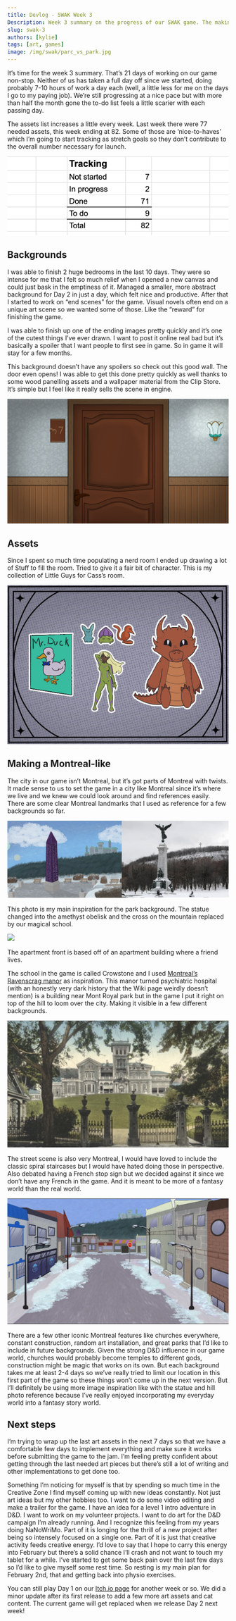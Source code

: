 ```yaml
---
title: Devlog - SWAK Week 3
Description: Week 3 summary on the progress of our SWAK game. The making of a Montreal-like.
slug: swak-3
authors: [kylie]
tags: [art, games]
image: /img/swak/parc_vs_park.jpg
---
```


It’s time for the week 3 summary. That’s 21 days of working on our game non-stop. Neither of us has taken a full day off since we started, doing probably 7-10 hours of work a day each (well, a little less for me on the days I go to my paying job). We’re still progressing at a nice pace but with more than half the month gone the to-do list feels a little scarier with each passing day.

The assets list increases a little every week. Last week there were 77 needed assets, this week ending at 82. Some of those are ‘nice-to-haves’ which I’m going to start tracking as stretch goals so they don’t contribute to the overall number necessary for launch.

![](/img/swak/week3-assets.png)

<!--truncate-->

## Backgrounds

I was able to finish 2 huge bedrooms in the last 10 days. They were so intense for me that I felt so much relief when I opened a new canvas and could just bask in the emptiness of it. Managed a smaller, more abstract background for Day 2 in just a day, which felt nice and productive. After that I started to work on “end scenes” for the game. Visual novels often end on a unique art scene so we wanted some of those. Like the “reward” for finishing the game. 

I was able to finish up one of the ending images pretty quickly and it’s one of the cutest things I’ve ever drawn. I want to post it online real bad but it’s basically a spoiler that I want people to first see in game. So in game it will stay for a few months.

This background doesn’t have any spoilers so check out this good wall. The door even opens! I was able to get this done pretty quickly as well thanks to some wood panelling assets and a wallpaper material from the Clip Store. It’s simple but I feel like it really sells the scene in engine.

![](/img/swak/apt-hallway.png)

## Assets

Since I spent so much time populating a nerd room I ended up drawing a lot of Stuff to fill the room. Tried to give it a fair bit of character. This is my collection of Little Guys for Cass’s room.

![](/img/swak/little-guys-swak.jpg)

## Making a Montreal-like

The city in our game isn’t Montreal, but it’s got parts of Montreal with twists. It made sense to us to set the game in a city like Montreal since it’s where we live and we knew we could look around and find references easily. There are some clear Montreal landmarks that I used as reference for a few backgrounds so far.

![](/img/swak/parc_vs_park.jpg)

This photo is my main inspiration for the park background. The statue changed into the amethyst obelisk and the cross on the mountain replaced by our magical school.

![](/img/swak/outside-apartments.png)

The apartment front is based off of an apartment building where a friend lives.

The school in the game is called Crowstone and I used [Montreal’s Ravenscrag manor](https://en.wikipedia.org/wiki/Ravenscrag,_Montreal) as inspiration. This manor turned psychiatric hospital (with an honestly very dark history that the Wiki page weirdly doesn’t mention) is a building near Mont Royal park but in the game I put it right on top of the hill to loom over the city. Making it visible in a few different backgrounds.

![](/img/swak/ravenscrag.png)

The street scene is also very Montreal, I would have loved to include the classic spiral staircases but I would have hated doing those in perspective. Also debated having a French stop sign but we decided against it since we don’t have any French in the game. And it is meant to be more of a fantasy world than the real world.

![](/img/swak/street-day.png)

There are a few other iconic Montreal features like churches everywhere, constant construction, random art installation, and great parks that I’d like to include in future backgrounds. Given the strong D&D influence in our game world, churches would probably become temples to different gods, construction might be magic that works on its own. But each background takes me at least 2-4 days so we’ve really tried to limit our location in this first part of the game so these things won’t come up in the next version. But I’ll definitely be using more image inspiration like with the statue and hill photo reference because I’ve really enjoyed incorporating my everyday world into a fantasy story world.

## Next steps

I’m trying to wrap up the last art assets in the next 7 days so that we have a comfortable few days to implement everything and make sure it works before submitting the game to the jam. I’m feeling pretty confident about getting through the last needed art pieces but there’s still a lot of writing and other implementations to get done too.

Something I’m noticing for myself is that by spending so much time in the Creative Zone I find myself coming up with new ideas constantly. Not just art ideas but my other hobbies too. I want to do some video editing and make a trailer for the game. I have an idea for a level 1 intro adventure in D&D. I want to work on my volunteer projects. I want to do art for the D&D campaign I’m already running. And I recognize this feeling from my years doing NaNoWriMo. Part of it is longing for the thrill of a new project after being so intensely focused on a single one. Part of it is just that creative activity feeds creative energy. I’d love to say that I hope to carry this energy into February but there’s a solid chance I’ll crash and not want to touch my tablet for a while. I’ve started to get some back pain over the last few days so I’d like to give myself some rest time. So resting is my main plan for February 2nd, that and getting back into physio exercises.

You can still play Day 1 on our [Itch.io page](https://sophiefromhowls.itch.io/love-in-the-time-of-spellphage-01) for another week or so. We did a minor update after its first release to add a few more art assets and cat content. The current game will get replaced when we release Day 2 next week!
